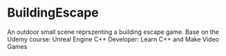 # BuildingEscape
An outdoor  small scene reprszenting a building escape game.
Base on the Udemy course: Unreal Engine C++ Developer: Learn C++ and Make Video Games

